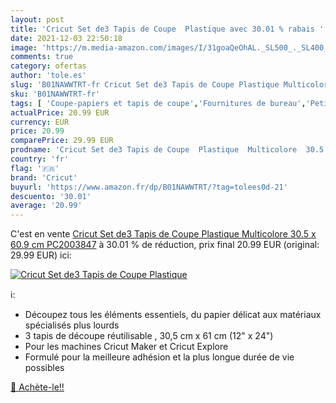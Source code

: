 ```yaml
---
layout: post
title: 'Cricut Set de3 Tapis de Coupe  Plastique avec 30.01 % rabais '
date: 2021-12-03 22:50:18
image: 'https://m.media-amazon.com/images/I/31goaQeOhAL._SL500_._SL400_.jpg'
comments: true
category: ofertas
author: 'tole.es'
slug: 'B01NAWWTRT-fr Cricut Set de3 Tapis de Coupe Plastique Multicolore 30.5 x...'
sku: 'B01NAWWTRT-fr'
tags: [ 'Coupe-papiers et tapis de coupe','Fournitures de bureau','Petites fournitures','Planches à découper','cricut', ]
actualPrice: 20.99 EUR
currency: EUR
price: 20.99
comparePrice: 29.99 EUR
prodname: 'Cricut Set de3 Tapis de Coupe  Plastique  Multicolore  30.5 x 60.9 cm PC2003847'
country: 'fr'
flag: '🇫🇷'
brand: 'Cricut'
buyurl: 'https://www.amazon.fr/dp/B01NAWWTRT/?tag=tolees0d-21'
descuento: '30.01'
average: '20.99'
---
```


C'est en vente [Cricut Set de3 Tapis de Coupe  Plastique  Multicolore  30.5 x 60.9 cm PC2003847](https://www.amazon.fr/dp/B01NAWWTRT/?tag=tolees0d-21)  à  30.01 % de réduction, prix final  20.99 EUR (original: 29.99 EUR) ici:

[![Cricut Set de3 Tapis de Coupe  Plastique](https://m.media-amazon.com/images/I/31goaQeOhAL._SL500_._SL400_.jpg)](https://www.amazon.fr/dp/B01NAWWTRT/?tag=tolees0d-21)

ℹ️:

- Découpez tous les éléments essentiels, du papier délicat aux matériaux spécialisés plus lourds
- 3 tapis de découpe réutilisable , 30,5 cm x 61 cm (12" x 24")
- Pour les machines Cricut Maker et Cricut Explore
- Formulé pour la meilleure adhésion et la plus longue durée de vie possibles

[🛒 Achète-le!!](https://www.amazon.fr/dp/B01NAWWTRT/?tag=tolees0d-21)
